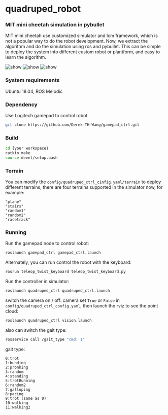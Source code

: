 # quadruped_robot

### MIT mini cheetah simulation in pybullet

MIT mini cheetah use customized simulator and lcm framework, which is not a popular way to do the robot development. Now, we extract the algorithm and do the simulation using ros and pybullet. This can be simple to deploy the system into different custom robot or plantform, and easy to learn the algorithm.

<img src="https://github.com/Derek-TH-Wang/quadruped_ctrl/blob/master/quadruped_balance.gif" alt="show" />
<img src="https://github.com/Derek-TH-Wang/quadruped_ctrl/blob/master/vision.png" alt="show" />
<img src="https://github.com/Derek-TH-Wang/quadruped_ctrl/blob/master/rviz.png" alt="show" />

### System requirements

Ubuntu 18.04, ROS Melodic

### Dependency

Use Logitech gamepad to control robot

```bash
git clone https://github.com/Derek-TH-Wang/gamepad_ctrl.git
```

### Build

```bash
cd {your workspace}
catkin make
source devel/setup.bash
```

### Terrain

You can modify the ```config/quadruped_ctrl_cinfig.yaml/terrain``` to deploy different terrains, there are four terrains supported in the simulator now, for example:

```no-lang
"plane"
"stairs"
"random1"
"random2"
"racetrack"
```

### Running

Run the gamepad node to control robot:

```bash
roslaunch gamepad_ctrl gamepad_ctrl.launch
```

Alternately, you can run control the robot with the keyboard:

```bash
rosrun teleop_twist_keyboard teleop_twist_keyboard.py
```

Run the controller in simulator:

```bash
roslaunch quadruped_ctrl quadruped_ctrl.launch
```

switch the camera on / off:
camera set `True` or `False` in `config/quadruped_ctrl_config.yaml`, then launch the rviz to see the point cloud:

```bash
roslaunch quadruped_ctrl vision.launch
```

also can switch the gait type:

```bash
rosservice call /gait_type "cmd: 1"
```

gait type:

```no-lang
0:trot
1:bunding
2:pronking
3:random
4:standing
5:trotRunning
6:random2
7:galloping
8:pacing
9:trot (same as 0)
10:walking
11:walking2
```
